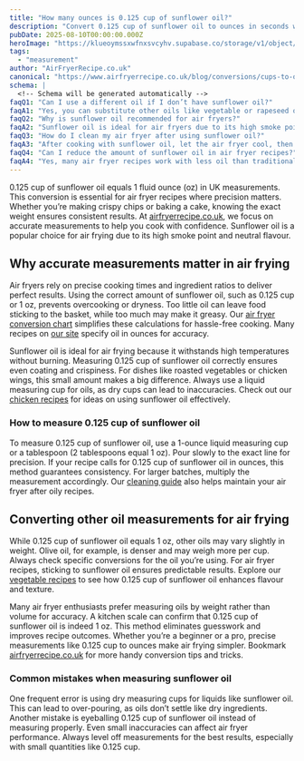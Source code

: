 ```yaml
---
title: "How many ounces is 0.125 cup of sunflower oil?"
description: "Convert 0.125 cup of sunflower oil to ounces in seconds with our easy guide. Perfect for air fryer recipes and precise cooking measurements."
pubDate: 2025-08-10T00:00:00.000Z
heroImage: "https://klueoymssxwfnxsvcyhv.supabase.co/storage/v1/object/public/Shmucket/how-many-ounces-is-0-125-cup-of-sunflower-oil.webp"
tags:
  - "measurement"
author: "AirFryerRecipe.co.uk"
canonical: "https://www.airfryerrecipe.co.uk/blog/conversions/cups-to-ounces/how-many-ounces-is-0-125-cup-of-sunflower-oil"
schema: |
  <!-- Schema will be generated automatically -->
faqQ1: "Can I use a different oil if I don’t have sunflower oil?"
faqA1: "Yes, you can substitute other oils like vegetable or rapeseed oil, but adjust measurements slightly. Sunflower oil has a specific density, so 0.125 cup of another oil might not equal exactly 1 oz. Check conversion charts for precise weights."
faqQ2: "Why is sunflower oil recommended for air fryers?"
faqA2: "Sunflower oil is ideal for air fryers due to its high smoke point (around 225°C), which prevents burning at high temperatures. Its neutral flavour also won’t overpower dishes, making it versatile for recipes needing 0.125 cup or other amounts."
faqQ3: "How do I clean my air fryer after using sunflower oil?"
faqA3: "After cooking with sunflower oil, let the air fryer cool, then wipe with a damp cloth. For stubborn residue, use warm soapy water or our recommended <a href=https://www.airfryerrecipe.co.uk/air-fryer-cleaner>cleaning solutions</a>. Regular maintenance prevents oil buildup."
faqQ4: "Can I reduce the amount of sunflower oil in air fryer recipes?"
faqA4: "Yes, many air fryer recipes work with less oil than traditional methods. However, reducing the 0.125 cup measurement too much may affect crispiness. Experiment gradually to find your preferred balance between health and texture."
---
```

<p>0.125 cup of sunflower oil equals 1 fluid ounce (oz) in UK measurements. This conversion is essential for air fryer recipes where precision matters. Whether you’re making crispy chips or baking a cake, knowing the exact weight ensures consistent results. At <a href=https://www.airfryerrecipe.co.uk>airfryerrecipe.co.uk</a>, we focus on accurate measurements to help you cook with confidence. Sunflower oil is a popular choice for air frying due to its high smoke point and neutral flavour.</p>

<h2>Why accurate measurements matter in air frying</h2>
<p>Air fryers rely on precise cooking times and ingredient ratios to deliver perfect results. Using the correct amount of sunflower oil, such as 0.125 cup or 1 oz, prevents overcooking or dryness. Too little oil can leave food sticking to the basket, while too much may make it greasy. Our <a href=https://www.airfryerrecipe.co.uk/air-fryer-conversion-chart>air fryer conversion chart</a> simplifies these calculations for hassle-free cooking. Many recipes on <a href=https://www.airfryerrecipe.co.uk/recipes>our site</a> specify oil in ounces for accuracy.</p>

<p>Sunflower oil is ideal for air frying because it withstands high temperatures without burning. Measuring 0.125 cup of sunflower oil correctly ensures even coating and crispiness. For dishes like roasted vegetables or chicken wings, this small amount makes a big difference. Always use a liquid measuring cup for oils, as dry cups can lead to inaccuracies. Check out our <a href=https://www.airfryerrecipe.co.uk/recipe-category/chicken>chicken recipes</a> for ideas on using sunflower oil effectively.</p>

<h3>How to measure 0.125 cup of sunflower oil</h3>
<p>To measure 0.125 cup of sunflower oil, use a 1-ounce liquid measuring cup or a tablespoon (2 tablespoons equal 1 oz). Pour slowly to the exact line for precision. If your recipe calls for 0.125 cup of sunflower oil in ounces, this method guarantees consistency. For larger batches, multiply the measurement accordingly. Our <a href=https://www.airfryerrecipe.co.uk/air-fryer-cleaner>cleaning guide</a> also helps maintain your air fryer after oily recipes.</p>

<h2>Converting other oil measurements for air frying</h2>
<p>While 0.125 cup of sunflower oil equals 1 oz, other oils may vary slightly in weight. Olive oil, for example, is denser and may weigh more per cup. Always check specific conversions for the oil you’re using. For air fryer recipes, sticking to sunflower oil ensures predictable results. Explore our <a href=https://www.airfryerrecipe.co.uk/recipe-category/vegetables>vegetable recipes</a> to see how 0.125 cup of sunflower oil enhances flavour and texture.</p>

<p>Many air fryer enthusiasts prefer measuring oils by weight rather than volume for accuracy. A kitchen scale can confirm that 0.125 cup of sunflower oil is indeed 1 oz. This method eliminates guesswork and improves recipe outcomes. Whether you’re a beginner or a pro, precise measurements like 0.125 cup to ounces make air frying simpler. Bookmark <a href=https://www.airfryerrecipe.co.uk>airfryerrecipe.co.uk</a> for more handy conversion tips and tricks.</p>

<h3>Common mistakes when measuring sunflower oil</h3>
<p>One frequent error is using dry measuring cups for liquids like sunflower oil. This can lead to over-pouring, as oils don’t settle like dry ingredients. Another mistake is eyeballing 0.125 cup of sunflower oil instead of measuring properly. Even small inaccuracies can affect air fryer performance. Always level off measurements for the best results, especially with small quantities like 0.125 cup.</p>
